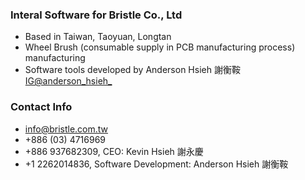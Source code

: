 ### Interal Software for Bristle Co., Ltd
- Based in Taiwan, Taoyuan, Longtan
- Wheel Brush (consumable supply in PCB manufacturing process) manufacturing
- Software tools developed by Anderson Hsieh 謝衡鞍 [IG@anderson_hsieh_](https://www.instagram.com/anderson_hsieh_/)

### Contact Info
- info@bristle.com.tw
- +886 (03) 4716969 
- +886 937682309, CEO: Kevin Hsieh 謝永慶
- +1 2262014836, Software Development: Anderson Hsieh 謝衡鞍
